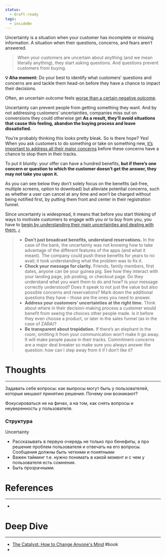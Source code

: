 ```yaml
---
status:
  - draft-ready
tags:
  - insideBe
---
```


Uncertainty is a situation when your customer has incomplete or missing information. A situation when their questions, concerns, and fears aren’t answered.

> When your customers are uncertain about anything (and we mean literally anything), they start asking questions. And questions prevent customers from buying.


**💡 Aha moment:** Do your best to identify what customers’ questions and concerns are and tackle them head-on before they have a chance to impact their decisions.

Often, an uncertain outcome feels [worse than a certain negative outcome](https://jonahberger.com/books/the-catalyst/).

Uncertainty can prevent people from getting something they want. And by not addressing customers’ uncertainties, companies miss out on conversions they could otherwise get
**As a result, they’ll avoid situations that cause this feeling, abandon the buying process and leave dissatisfied.**

You’re probably thinking this looks pretty bleak. So is there hope? Yes! When you ask customers to do something or take on something new, [it’s important to address all their major concerns](https://insidebe.com/articles/make-waiting-more-bearable/) before these concerns have a chance to stop them in their tracks.

To put it bluntly: your offer can have a hundred benefits, **but if there’s one concern or question to which the customer doesn’t get the answer, they may not take you upon it.**

As you can see below they don’t solely focus on the benefits (ad-free, multiple screens, option to download) but alleviate potential concerns, such as whether a user can cancel at any time and won’t be charged without being notified first, by putting them front and center in their registration funnel.

Since uncertainty is widespread, it means that before you start thinking of ways to motivate customers to engage with you or to buy from you, you have to [begin by understanding their main uncertainties and dealing with them.](https://insidebe.com/articles/understand-your-customers-barriers/) [⤴️](https://omnivore.app/me/the-impact-of-uncertainty-on-customer-behavior-inside-be-18d118e1589#686f873f-6867-4198-8b53-d671a8868583)

>* **Don’t just broadcast benefits, understand reservations.** In the case of the bank, the uncertainty was not knowing how to take advantage of the different features of the apps (and what it meant). The company could push these benefits for years to no avail; it took understanding what the problem was to fix it.
> * **Check your message for clarity.** Friends, family members, first dates, anyone can be your guinea pig. See how they interact with your landing page, job posting, or checkout page. Do they understand what you want them to do and how? Is your message correctly understood? Does it speak to not just the value but also possible concerns and reservations? Mark down the additional questions they have – those are the ones you need to answer.
> * **Address your customers’ uncertainties at the right time.** Think about where in their decision-making process a customer would benefit from seeing the choices other people made. Is it before they even choose a product, or later in the sales funnel (as in the case of ZARA)?
> * **Be transparent about trepidation.** If there’s an elephant in the room, omitting it from your communication won’t make it go away. It will make people pause in their tracks. Commitment concerns are a major deal breaker so make sure you always answer the question: how can I step away from it if I don’t like it?

# Thoughts 
--- 
Задавать себе вопросы: как выпросы могут быть у пользователей, которые мешают принятию решения. Почему они возникают? 

Фокусироваться не на фичах, а на том, как снять вопросы и неуверенность у пользователя. 

### Структура

Uncertainty
- Рассказывать в первую очередь не только про бенефиты, а про решение проблем пользователя и отвечать на его вопросы. Сообщения должны быть четкими и понятными
- Важен тайминг т.е. нужно понимать в какой момент и с чем у пользователя есть сомнения. 
- Быть прозрачными. 


# References
---
- 

# Deep Dive
--- 
- [The Catalyst: How to Change Anyone's Mind](https://www.amazon.com/exec/obidos/ASIN/1982108606?tag=simonsayscom) #book
- 